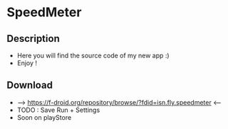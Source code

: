 SpeedMeter
==========
Description
---
* Here you will find the source code of my new app :)
* Enjoy !

Download
---
* -->  https://f-droid.org/repository/browse/?fdid=isn.fly.speedmeter  <--
* TODO : Save Run + Settings
* Soon on playStore
